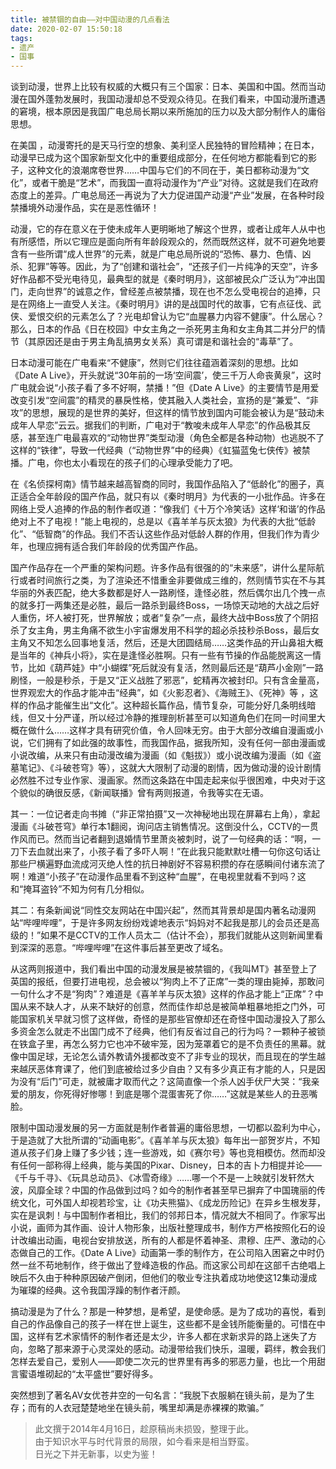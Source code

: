 ```yaml
---
title: 被禁锢的自由——对中国动漫的几点看法
date: 2020-02-07 15:50:18
tags:
- 遗产
- 国事
---
```


谈到动漫，世界上比较有权威的大概只有三个国家：日本、美国和中国。然而当动漫在国外蓬勃发展时，我国动漫却总不受观众待见。在我们看来，中国动漫所遭遇的窘境，根本原因是我国广电总局长期以来所施加的压力以及大部分制作人的庸俗思想。

在美国 ，动漫寄托的是天马行空的想象、美利坚人民独特的冒险精神；在日本，动漫早已成为这个国家新型文化中的重要组成部分，在任何地方都能看到它的影子，这种文化的浪潮席卷世界……中国与它们的不同在于，美日都称动漫为“文化”，或者干脆是“艺术”，而我国一直将动漫作为“产业”对待。这就是我们在政府态度上的差异。广电总局还一再说为了大力促进国产动漫“产业”发展，在各种时段禁播境外动漫作品，实在是恶性循环！

动漫，它的存在意义在于使未成年人更明晰地了解这个世界，或者让成年人从中也有所感悟，所以它理应是面向所有年龄段观众的，然而既然这样，就不可避免地要含有一些所谓“成人世界”的元素，就是广电总局所说的“恐怖、暴力、色情、凶杀、犯罪”等等。因此，为了“创建和谐社会”，“还孩子们一片纯净的天空”，许多好作品都不受光电待见，最典型的就是《秦时明月》，这部被民众广泛认为“冲出国门，走向世界”的诚意之作，曾经差点被禁播，现在也不怎么受电视台的追捧，只是在网络上一直受人关注。《秦时明月》讲的是战国时代的故事，它有点征伐、武侠、爱恨交织的元素怎么了？光电却曾认为它“血腥暴力内容不健康”。什么居心？那么，日本的作品《日在校园》中女主角之一杀死男主角和女主角其二并分尸的情节（其原因还是由于男主角乱搞男女关系）真可谓是和谐社会的“毒草”了。

<!--more-->

日本动漫可能在广电看来“不健康”，然则它们往往蕴涵着深刻的思想。比如《Date A Live》，开头就说“30年前的一场‘空间震’，使三千万人命丧黄泉”，这时广电就会说“小孩子看了多不好啊，禁播！”但《Date A Live》的主要情节是用爱改变引发“空间震”的精灵的暴戾性格，使其融入人类社会，宣扬的是“兼爱”、“非攻”的思想，展现的是世界的美好，但这样的情节放到国内可能会被认为是“鼓动未成年人早恋”云云。据我们的判断，广电对于“教唆未成年人早恋”的作品极其反感，甚至连广电最喜欢的“动物世界”类型动漫（角色全都是各种动物）也逃脱不了这样的“铁律”，导致一代经典（“动物世界”中的经典）《虹猫蓝兔七侠传》被禁播。广电，你也太小看现在的孩子们的心理承受能力了吧。

在《名侦探柯南》情节越来越高智商的同时，我国作品陷入了“低龄化”的圈子，真正适合全年龄段的国产作品，就只有以《秦时明月》为代表的一小批作品。许多在网络上受人追捧的作品的制作者叹道：“像我们《十万个冷笑话》这样‘和谐’的作品绝对上不了电视！”能上电视的，总是以《喜羊羊与灰太狼》为代表的大批“低龄化”、“低智商”的作品。我们不否认这些作品对低龄人群的作用，但我们作为青少年，也理应拥有适合我们年龄段的优秀国产作品。

国产作品存在一个严重的架构问题。许多作品有很强的的“未来感”，讲什么星际航行或者时间旅行之类，为了渲染还不惜重金非要做成三维的，然则情节实在不与其华丽的外表匹配，绝大多数都是好人一路刷怪，逢怪必胜，然后偶尔出几个拽一点的就多打一两集还是必胜，最后一路杀到最终Boss，一场惊天动地的大战之后好人重伤，坏人被打死，世界解放；或者“复杂”一点，最终大战中Boss放了个阴招杀了女主角，男主角痛不欲生小宇宙爆发用不科学的超必杀技秒杀Boss，最后女主角又不知怎么回事地复活，然后，还是大团圆结局……这类作品的开山鼻祖大概是当年的《神兵小将》，实在是逢怪必胜啊。只有一些有节操的作品能脱离这一情节，比如《葫芦娃》中“小蝴蝶”死后就没有复活，然则最后还是“葫芦小金刚”一路刷怪，一般是秒杀，于是又“正义战胜了邪恶”，蛇精再次被封印。只有含金量高，世界观宏大的作品才能冲击“经典”，如《火影忍者》、《海贼王》、《死神》等 ，这样的作品才能催生出“文化”。这种超长篇作品，情节复杂，可能分好几条明线暗线，但又十分严谨，所以经过冷静的推理剖析甚至可以知道角色们在同一时间里大概在做什么……这样才具有研究价值，令人回味无穷。由于大部分改编自漫画或小说，它们拥有了如此强的故事性，而我国作品，据我所知，没有任何一部由漫画或小说改编，从来只有由动漫改编为漫画（如《魁拔》）或小说改编为漫画（如《盗墓笔记》、《斗破苍穹》等），这就大大限制了动漫的剧情，因为做动漫的设计剧情必然胜不过专业作家、漫画家。然而这条路在中国走起来似乎很困难，中央对于这个貌似的确很反感，《新闻联播》曾有两则报道，令我等实在无语。

其一：一位记者走向书摊（“非正常拍摄”又一次神秘地出现在屏幕右上角），拿起漫画《斗破苍穹》单行本1翻阅，询问店主销售情况。这倒没什么，CCTV的一贯作风而已。然而当记者翻到退婚情节里萧炎被刺时，说了一句经典的话：“啊，一刀下去血就出来了，小孩子看了多吓人啊！”在此我只能默默吐槽一句你这句话让那些尸横遍野血流成河灭绝人性的抗日神剧好不容易积攒的存在感瞬间付诸东流了啊！难道“小孩子”在动漫作品里看不到这种“血腥”，在电视里就看不到吗？这和“掩耳盗铃”不知为何有几分相似。

其二：有条新闻说“同性交友网站在中国兴起”，然而其背景却是国内著名动漫网站“哔哩哔哩”，于是许多网友纷纷戏谑地表示“妈妈对不起我是那儿的会员还是高级的！”如果不是CCTV的工作人员太二（估计不会），那我们就能从这则新闻里看到深深的恶意。“哔哩哔哩”在这件事后甚至更改了域名。

从这两则报道中，我们看出中国的动漫发展是被禁锢的，《我叫MT》甚至登上了英国的报纸，但要打进电视，总会被以“狗肉上不了正席”一类的理由毙掉，那敢问一句什么才不是“狗肉”？难道是《喜羊羊与灰太狼》这样的作品才能上“正席”？中国从来不缺人才，从来不缺好的创意，然而佳作却总是被简单粗暴地拒之门外，可能国家机关早就习惯了这样做，奇怪的是那些官僚却还在奇怪中国动漫投入了那么多资金怎么就走不出国门成不了经典，他们有反省过自己的行为吗？一颗种子被锁在铁盒子里，再怎么努力它也冲不破牢笼，因为笼罩着它的是不负责任的黑幕。就像中国足球，无论怎么请外教请外援都改变不了非专业的现状，而且现在的学生越来越厌恶体育课了，他们到底被给过多少自由？又有多少真正有才能的人，只是因为没有“后门”可走，就被庸才取而代之？这简直像一个杀人凶手伏尸大哭：“我亲爱的朋友，你死得好惨哪！到底是哪个混蛋害死了你……”这就是某些人的丑恶嘴脸。

限制中国动漫发展的另一方面就是制作者普遍的庸俗思想，一切都以盈利为中心，于是造就了大批所谓的“动画电影”。《喜羊羊与灰太狼》每年出一部贺岁片，不知道从孩子们身上赚了多少钱；连一些游戏，如《赛尔号》等也竞相模仿。然而却没有任何一部称得上经典，能与美国的Pixar、Disney，日本的吉卜力相提并论——《千与千寻》、《玩具总动员》、《冰雪奇缘》……哪一个不是一上映就引发轩然大波，风靡全球？中国的作品做到过吗？如今的制作者甚至早已摒弃了中国瑰丽的传统文化，可外国人却视若珍宝，让《功夫熊猫》、《成龙历险记》在异乡生根发芽，实在是讽刺！与中国制作者相比，我们的邻邦日本，情况就大不相同了。作家写出小说，画师为其作画、设计人物形象，出版社整理成书，制作方严格按照化石的设计改编出动画，电视台安排放送，所有的人都是怀着神圣、肃穆、庄严、激动的心态做自己的工作。《Date A Live》动画第一季的制作方，在公司陷入困窘之中时仍然一丝不苟地制作，终于做出了登峰造极的作品。而这家公司却在这部千古绝唱上映后不久由于种种原因破产倒闭，但他们的敬业专注执着成功地使这12集动漫成为璀璨的经典。这令我国浮躁的制作者汗颜。

搞动漫是为了什么？那是一种梦想，是希望，是使命感。是为了成功的喜悦，看到自己的作品像自己的孩子一样在世上诞生，这些都不是金钱所能衡量的。可惜在中国，这样有艺术家情怀的制作者还是太少，许多人都在求新求异的路上迷失了方向，忽略了那来源于心灵深处的感动。动漫带给我们快乐，温暖，羁绊，教会我们怎样去爱自己，爱别人——即使二次元的世界里有再多的邪恶力量，也比一个用甜言蜜语堆砌起的“太平盛世”要好得多。

突然想到了著名AV女优苍井空的一句名言：“我脱下衣服躺在镜头前，是为了生存；而有的人衣冠楚楚地坐在镜头前，嘴里却满是赤裸裸的欺骗。”

> 此文撰于2014年4月16日，趁原稿尚未损毁，整理于此。     
> 由于知识水平与时代背景的局限，如今看来是相当野蛮。    
> 日光之下并无新事，以史为鉴！